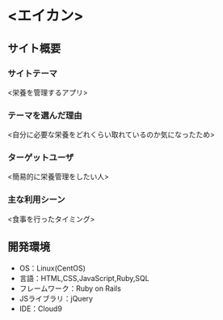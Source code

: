 # <エイカン>

## サイト概要
### サイトテーマ
<栄養を管理するアプリ>

### テーマを選んだ理由
<自分に必要な栄養をどれくらい取れているのか気になったため>

### ターゲットユーザ
<簡易的に栄養管理をしたい人>

### 主な利用シーン
<食事を行ったタイミング>

## 開発環境
- OS：Linux(CentOS)
- 言語：HTML,CSS,JavaScript,Ruby,SQL
- フレームワーク：Ruby on Rails
- JSライブラリ：jQuery
- IDE：Cloud9
